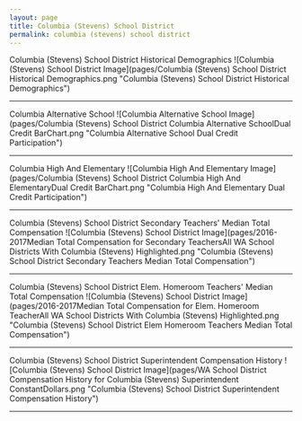 ```yaml
---
layout: page
title: Columbia (Stevens) School District
permalink: columbia (stevens) school district
---
```



Columbia (Stevens) School District Historical Demographics
![Columbia (Stevens) School District Image](pages/Columbia (Stevens) School District Historical Demographics.png "Columbia (Stevens) School District Historical Demographics")

___

Columbia Alternative School
![Columbia Alternative School Image](pages/Columbia (Stevens) School District Columbia Alternative SchoolDual Credit BarChart.png "Columbia Alternative School Dual Credit Participation")

___

Columbia High And Elementary
![Columbia High And Elementary Image](pages/Columbia (Stevens) School District Columbia High And ElementaryDual Credit BarChart.png "Columbia High And Elementary Dual Credit Participation")

___

Columbia (Stevens) School District Secondary Teachers' Median Total Compensation
![Columbia (Stevens) School District Image](pages/2016-2017Median Total Compensation for Secondary TeachersAll WA School Districts With Columbia (Stevens) Highlighted.png "Columbia (Stevens) School District Secondary Teachers Median Total Compensation")

___

Columbia (Stevens) School District Elem. Homeroom Teachers' Median Total Compensation
![Columbia (Stevens) School District Image](pages/2016-2017Median Total Compensation for Elem. Homeroom TeacherAll WA School Districts With Columbia (Stevens) Highlighted.png "Columbia (Stevens) School District Elem Homeroom Teachers Median Total Compensation")

___

Columbia (Stevens) School District Superintendent Compensation History
![Columbia (Stevens) School District Image](pages/WA School District Compensation History for Columbia (Stevens) Superintendent ConstantDollars.png "Columbia (Stevens) School District Superintendent Compensation History")

___

